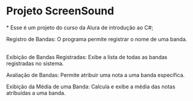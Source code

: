 <h1>Projeto ScreenSound</h1>
* Esse é um projeto do curso da Alura de introdução ao C#;
<br>


Registro de Bandas:
O programa permite registrar o nome de uma banda.


<br>
Exibição de Bandas Registradas:
Exibe a lista de todas as bandas registradas no sistema.
<br>


Avaliação de Bandas:
Permite atribuir uma nota a uma banda específica.
<br>


Exibição da Média de uma Banda:
Calcula e exibe a média das notas atribuídas a uma banda.
